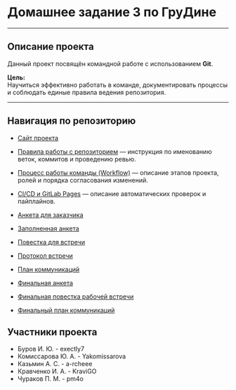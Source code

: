 # Домашнее задание 3 по ГруДине

---

## Описание проекта

Данный проект посвящён командной работе с использованием **Git**.

**Цель:**  
Научиться эффективно работать в команде,
документировать процессы и соблюдать единые правила ведения репозитория.

---

## Навигация по репозиторию

- [Сайт проекта](https://exectly7.github.io/hw3-groudyna/)

- [Правила работы с репозиторием](files/docs/contribution.md)
  — инструкция по именованию веток, коммитов и проведению ревью.

- [Процесс работы команды (Workflow)](files/docs/workflow.md)
  — описание этапов проекта, ролей и порядка согласования изменений.

- [CI/CD и GitLab Pages](files/docs/ci-cd.md)
  — описание автоматических проверок и пайплайнов.

- [Анкета для заказчика](files/content/questionnaire.md)

- [Заполненная анкета](files/content/questionnaire-filled.md)

- [Повестка для встречи](files/content/interview-questions.md)

- [Протокол встречи](files/content/interview-protocol.md)

- [План коммуникаций](files/content/communication-plan.md)

- [Финальная анкета](files/final/questionnaire-final.pdf)

- [Финальная повестка рабочей встречи](files/final/interview-protocol-final.pdf)

- [Финальный план коммуникаций](files/final/communication-plan-final.pdf)

## Участники проекта

- Буров И. Ю. - exectly7
- Комиссарова Ю. А. - Yakomissarova
- Казьмин А. С. - a-rcheee
- Кравченко И. А. - KraviGO
- Чураков П. М. - pm4o

